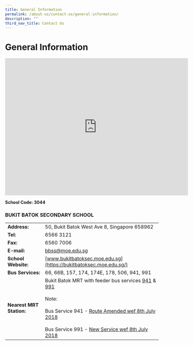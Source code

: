 ```yaml
---
title: General Information
permalink: /about-us/contact-us/general-information/
description: ""
third_nav_title: Contact Us
---
```

#  General Information

<iframe data-mce-fragment="1" frameborder="0" height="450" width="600" src="https://www.google.com/maps/embed?pb=!1m14!1m8!1m3!1d15954.85439301769!2d103.73897872485355!3d1.3483343861595865!3m2!1i1024!2i768!4f13.1!3m3!1m2!1s0x0%3A0x8aef3814396c10ca!2sBukit+Batok+Secondary+School!5e0!3m2!1sen!2ssg!4v1412127372541"></iframe>

**School Code:	3044**

### BUKIT BATOK SECONDARY SCHOOL

|                      |           |
|-----------------|-------------|
| **Address:**             | 50, Bukit Batok West Ave 8, Singapore 658962                                                                                                                                    |
| **Tel:**                 | 6566 3121                                                                                                                                                                       |
| **Fax:**                 | 6560 7006                                                                                                                                                                       |
| **E-mail:**              | [bbss@moe.edu.sg](mailto:bbss@moe.edu.sg)                  |
| **School Website:**      | [www.bukitbatoksec.moe.edu.sg](https://bukitbatoksec.moe.edu.sg/)                                                                                                                                                    |
| **Bus Services:**        | 66, 66B, 157, 174, 174E, 178, 506, 941, 991                                                                                                                                     |
| **Nearest MRT Station:** | Bukit Batok MRT with feeder bus services <a href="/images/About%20us/Contact%20us/Bus%20Service%20941%20wef%208%20Jul%202018.jpeg" target="_blank">941</a> &amp; <a href="/images/About%20us/Contact%20us/Bus%20Service%20991%20wef%208%20Jul%202018.jpeg" target="_blank">991</a><br><br>Note:<br><br>Bus Service 941 - <a href="/images/About%20us/Contact%20us/Bus%20Service%20941%20wef%208%20Jul%202018.jpeg" target="_blank">Route Amended wef 8th July 2018</a><br><br>Bus Service 991 - <a href="/images/About%20us/Contact%20us/Bus%20Service%20991%20wef%208%20Jul%202018.jpeg" target="_blank">New Service wef 8th July 2018</a> |